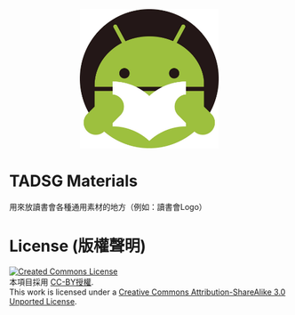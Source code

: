 <center><img src="icons/tadsg_icon.png" width="250"></center>

# TADSG Materials

用來放讀書會各種通用素材的地方（例如：讀書會Logo）

# License (版權聲明)

[![Created Commons License](https://i.creativecommons.org/l/by/3.0/88x31.png)](http://creativecommons.org/licenses/by/3.0/)
<br>
本項目採用 [CC-BY授權](http://creativecommons.org/licenses/by/3.0/).
<br>
This work is licensed under a [Creative Commons Attribution-ShareAlike 3.0 Unported License](http://creativecommons.org/licenses/by/3.0/).
